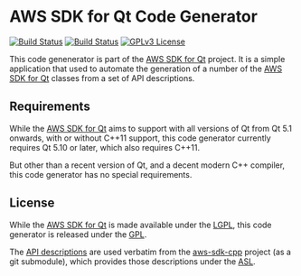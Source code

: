 # AWS SDK for Qt Code Generator
[![Build Status](https://img.shields.io/travis/pcolby/aws-sdk-qt/master.svg "Linux (Travis CI)")](https://travis-ci.org/pcolby/aws-sdk-qt)
[![Build Status](https://img.shields.io/appveyor/ci/pcolby/aws-sdk-qt/master.svg "Windows (AppVeyor)")](https://ci.appveyor.com/project/pcolby/aws-sdk-qt)
[![GPLv3 License](http://img.shields.io/badge/license-GPLv3-blue.svg)](https://www.gnu.org/licenses/gpl.html)

This code genenerator is part of the [AWS SDK for Qt] project.  It is a simple application that used
to automate the generation of a number of the [AWS SDK for Qt] classes from a set of API descriptions.

## Requirements

While the [AWS SDK for Qt] aims to support with all versions of Qt from Qt
5.1 onwards, with or without C++11 support, this code generator currently
requires Qt 5.10 or later, which also requires C++11.

But other than a recent version of Qt, and a decent modern C++ compiler, this
code generator has no special requirements.

## License

While the [AWS SDK for Qt] is made available under the [LGPL], this code
generator is released under the [GPL].

The [API descriptions](descriptions) are used verbatim from the [aws-sdk-cpp](
https://github.com/aws/aws-sdk-cpp/tree/master/code-generation/api-descriptions)
project (as a git submodule), which provides those descriptions under the [ASL].

[ASL]: http://www.apache.org/licenses/LICENSE-2.0 "Apache License"
[AWS SDK for Qt]: https://github.com/pcolby/aws-sdk-qt
[GPL]: https://www.gnu.org/licenses/gpl.html "GNU General Public License"
[LGPL]:https://www.gnu.org/licenses/lgpl.html "GNU Lesser General Public License"
